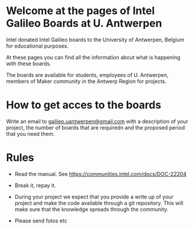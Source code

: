 

# Welcome at the pages of Intel Galileo Boards at U. Antwerpen #

Intel donated Intel Galileo boards to the University of Antwerpen,
Belgium for educational purposes.

At these pages you can find all the information about what is
happening with these boards.

The boards are available for students, employees of U. Antwerpen,
members of Maker community in the Antwerp Region for projects. 

# How to get acces to the  boards 

Write an email to galileo.uantwerpen@gmail.com with a description of
your project, the number of boards that are requiredn and the proposed
period that you need them.


# Rules

- Read the manual. See https://communities.intel.com/docs/DOC-22204

- Break it, repay it. 

- During your project we expect that you provide a write up of your
 project and make the code available through a git repository. This
 will make sure that the knowledge spreads through the community.
 
- Please send fotos etc 
 
 





